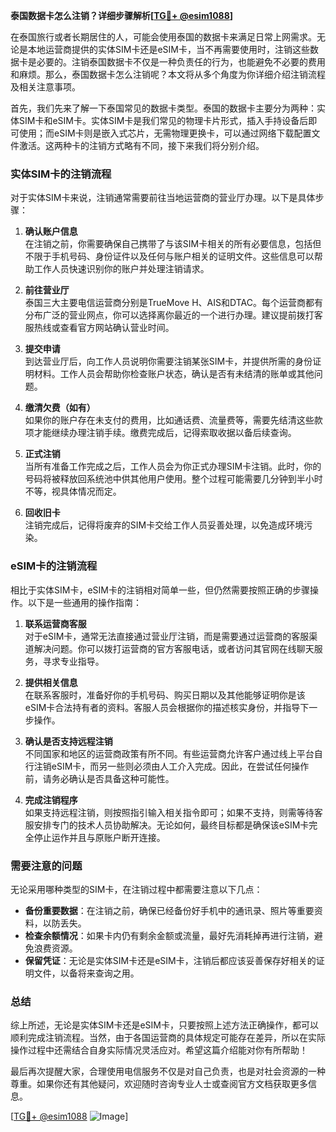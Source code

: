 **泰国数据卡怎么注销？详细步骤解析[[TG💪+ @esim1088](https://t.me/s/esim1088)]**

在泰国旅行或者长期居住的人，可能会使用泰国的数据卡来满足日常上网需求。无论是本地运营商提供的实体SIM卡还是eSIM卡，当不再需要使用时，注销这些数据卡是必要的。注销泰国数据卡不仅是一种负责任的行为，也能避免不必要的费用和麻烦。那么，泰国数据卡怎么注销呢？本文将从多个角度为你详细介绍注销流程及相关注意事项。

首先，我们先来了解一下泰国常见的数据卡类型。泰国的数据卡主要分为两种：实体SIM卡和eSIM卡。实体SIM卡是我们常见的物理卡片形式，插入手持设备后即可使用；而eSIM卡则是嵌入式芯片，无需物理更换卡，可以通过网络下载配置文件激活。这两种卡的注销方式略有不同，接下来我们将分别介绍。

### 实体SIM卡的注销流程

对于实体SIM卡来说，注销通常需要前往当地运营商的营业厅办理。以下是具体步骤：

1. **确认账户信息**  
   在注销之前，你需要确保自己携带了与该SIM卡相关的所有必要信息，包括但不限于手机号码、身份证件以及任何与账户相关的证明文件。这些信息可以帮助工作人员快速识别你的账户并处理注销请求。

2. **前往营业厅**  
   泰国三大主要电信运营商分别是TrueMove H、AIS和DTAC。每个运营商都有分布广泛的营业网点，你可以选择离你最近的一个进行办理。建议提前拨打客服热线或查看官方网站确认营业时间。

3. **提交申请**  
   到达营业厅后，向工作人员说明你需要注销某张SIM卡，并提供所需的身份证明材料。工作人员会帮助你检查账户状态，确认是否有未结清的账单或其他问题。

4. **缴清欠费（如有）**  
   如果你的账户存在未支付的费用，比如通话费、流量费等，需要先结清这些款项才能继续办理注销手续。缴费完成后，记得索取收据以备后续查询。

5. **正式注销**  
   当所有准备工作完成之后，工作人员会为你正式办理SIM卡注销。此时，你的号码将被释放回系统池中供其他用户使用。整个过程可能需要几分钟到半小时不等，视具体情况而定。

6. **回收旧卡**  
   注销完成后，记得将废弃的SIM卡交给工作人员妥善处理，以免造成环境污染。

### eSIM卡的注销流程

相比于实体SIM卡，eSIM卡的注销相对简单一些，但仍然需要按照正确的步骤操作。以下是一些通用的操作指南：

1. **联系运营商客服**  
   对于eSIM卡，通常无法直接通过营业厅注销，而是需要通过运营商的客服渠道解决问题。你可以拨打运营商的官方客服电话，或者访问其官网在线聊天服务，寻求专业指导。

2. **提供相关信息**  
   在联系客服时，准备好你的手机号码、购买日期以及其他能够证明你是该eSIM卡合法持有者的资料。客服人员会根据你的描述核实身份，并指导下一步操作。

3. **确认是否支持远程注销**  
   不同国家和地区的运营商政策有所不同。有些运营商允许客户通过线上平台自行注销eSIM卡，而另一些则必须由人工介入完成。因此，在尝试任何操作前，请务必确认是否具备这种可能性。

4. **完成注销程序**  
   如果支持远程注销，则按照指引输入相关指令即可；如果不支持，则需等待客服安排专门的技术人员协助解决。无论如何，最终目标都是确保该eSIM卡完全停止运作并且与原账户断开连接。

### 需要注意的问题

无论采用哪种类型的SIM卡，在注销过程中都需要注意以下几点：

- **备份重要数据**：在注销之前，确保已经备份好手机中的通讯录、照片等重要资料，以防丢失。
- **检查余额情况**：如果卡内仍有剩余金额或流量，最好先消耗掉再进行注销，避免浪费资源。
- **保留凭证**：无论是实体SIM卡还是eSIM卡，注销后都应该妥善保存好相关的证明文件，以备将来查询之用。

### 总结

综上所述，无论是实体SIM卡还是eSIM卡，只要按照上述方法正确操作，都可以顺利完成注销流程。当然，由于各国运营商的具体规定可能存在差异，所以在实际操作过程中还需结合自身实际情况灵活应对。希望这篇介绍能对你有所帮助！

最后再次提醒大家，合理使用电信服务不仅是对自己负责，也是对社会资源的一种尊重。如果你还有其他疑问，欢迎随时咨询专业人士或查阅官方文档获取更多信息。

[[TG💪+ @esim1088](https://t.me/s/esim1088) ![Image](https://i.postimg.cc/4NQfJmqS/Snipaste-2025-05-13-00-14-12.png)]